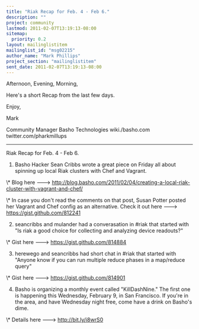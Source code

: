 ```yaml
---
title: "Riak Recap for Feb. 4 - Feb 6."
description: ""
project: community
lastmod: 2011-02-07T13:19:13-08:00
sitemap:
  priority: 0.2
layout: mailinglistitem
mailinglist_id: "msg02215"
author_name: "Mark Phillips"
project_section: "mailinglistitem"
sent_date: 2011-02-07T13:19:13-08:00
---
```



Afternoon, Evening, Morning,

Here's a short Recap from the last few days.

Enjoy,

Mark

Community Manager
Basho Technologies
wiki./basho.com
twitter.com/pharkmillups

----

Riak Recap for Feb. 4 - Feb 6.

1) Basho Hacker Sean Cribbs wrote a great piece on Friday all about
spinning up local Riak clusters with Chef and Vagrant.

\\* Blog here ---&gt;
http://blog.basho.com/2011/02/04/creating-a-local-riak-cluster-with-vagrant-and-chef/

\\* In case you don't read the comments on that post, Susan Potter
posted her Vagrant and Chef config as an alternative. Check it out
here ---&gt; https://gist.github.com/812241

2) seancribbs and mulander had a converasation in #riak that started
with "Is riak a good choice for collecting and analyzing device
readouts?"

\\* Gist here ---&gt; https://gist.github.com/814884

3) herewego and seancribbs had short chat in #riak that started with
"Anyone know if you can run multiple reduce phases in a map/reduce
query"

\\* Gist here ---&gt; https://gist.github.com/814901

4) Basho is organizing a monthly event called "KillDashNine." The
first one is happening this Wednesday, February 9, in San Francisco.
If you're in the area, and have Wednesday night free, come have a
drink on Basho's dime.

\\* Details here ---&gt; http://bit.ly/i8wrS0

